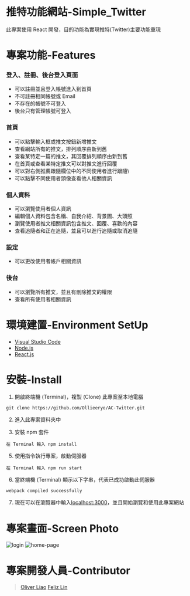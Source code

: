 # 推特功能網站-Simple_Twitter
此專案使用 React 開發，目的功能為實現推特(Twitter)主要功能重現



# 專案功能-Features

### 登入、註冊、後台登入頁面
* 可以註冊並且登入帳號進入到首頁
* 不可註冊相同帳號或 Email
* 不存在的帳號不可登入
* 後台只有管理帳號可登入

### 首頁
* 可以點擊輸入框或推文按鈕新增推文
* 查看網站所有的推文，排列順序由新到舊
* 查看某特定一篇的推文，其回覆排列順序由新到舊
* 在首頁或查看某特定推文可以對推文進行回覆
* 可以對右側推薦跟隨欄位中的不同使用者進行跟隨\
* 可以點擊不同使用者頭像查看他人相關資訊

### 個人資料
* 可以瀏覽使用者個人資訊
* 編輯個人資料包含名稱、自我介紹、背景圖、大頭照
* 瀏覽使用者推文相關資訊包含推文、回覆、喜歡的內容
* 查看追隨者和正在追隨，並且可以進行追隨或取消追隨

### 設定
* 可以更改使用者帳戶相關資訊

### 後台
* 可以瀏覽所有推文，並且有刪除推文的權限
* 查看所有使用者相關資訊

# 環境建置-Environment SetUp
* [Visual Studio Code](https://code.visualstudio.com/)
* [Node.js](https://nodejs.org/en/)
* [React.js](https://reactjs.org/)


# 安裝-Install
1. 開啟終端機 (Terminal)，複製 (Clone) 此專案至本地電腦
```
git clone https://github.com/Ollieeryo/AC-Twitter.git
```
2. 進入此專案資料夾中

3. 安裝 npm 套件
```
在 Terminal 輸入 npm install
```
5. 使用指令執行專案，啟動伺服器
```
在 Terminal 輸入 npm run start
```
6. 當終端機 (Terminal) 顯示以下字串，代表已成功啟動此伺服器
```
webpack compiled successfully
```
7. 現在可以在瀏覽器中輸入[localhost:3000](http://localhost:3000)，並且開始瀏覽和使用此專案網站

# 專案畫面-Screen Photo
![login]()
![home-page]()

# 專案開發人員-Contributor
> [Oliver Liao](https://github.com/Ollieeryo)
> [Feliz Lin](https://github.com/Felizlin94)
